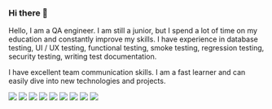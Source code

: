 ### Hi there 👋
Hello, I am a QA engineer. I am still a junior, but I spend a lot of time on my education and constantly improve my skills. I have experience in database testing, UI / UX testing, functional testing, smoke testing, regression testing, security testing, writing test documentation.

I have excellent team communication skills. I am a fast learner and can easily dive into new technologies and projects.


<img src="https://img.shields.io/badge/HTML-E34F26?style=for-the-badge&logo=HTML5&logoColor=black"/> <img src="https://img.shields.io/badge/CSS-1572B6?style=for-the-badge&logo=CSS3&logoColor=black"/> <img src="https://img.shields.io/badge/Azure DevOps-0078D7?style=for-the-badge&logo=azuredevops&logoColor=black"/> <img src="https://img.shields.io/badge/MySQL-4479A1?style=for-the-badge&logo=mysql&logoColor=black"/> <img src="https://img.shields.io/badge/Microsoft SQL ServerЕ-CC2927?style=for-the-badge&logo=microsoftsqlserver&logoColor=black"/> <img src="https://img.shields.io/badge/Git-F05032?style=for-the-badge&logo=git&logoColor=black"/> <img src="https://img.shields.io/badge/Jira-0052CC?style=for-the-badge&logo=Jira&logoColor=black"/> <img src="https://img.shields.io/badge/Postman-FF6C37?style=for-the-badge&logo=Postman&logoColor=black"/> <img src="https://img.shields.io/badge/Adobe Photoshop-31A8FF?style=for-the-badge&logo=adobephotoshop&logoColor=black"/>





<!--
**BogdanKoshkarov/BogdanKoshkarov** is a ✨ _special_ ✨ repository because its `README.md` (this file) appears on your GitHub profile.

Here are some ideas to get you started:

- 🔭 I’m currently working on ...
- 🌱 I’m currently learning ...
- 👯 I’m looking to collaborate on ...
- 🤔 I’m looking for help with ...
- 💬 Ask me about ...
- 📫 How to reach me: ...
- 😄 Pronouns: ...
- ⚡ Fun fact: ...
-->
